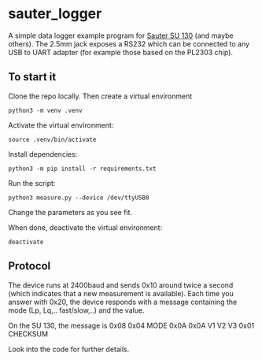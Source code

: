 # sauter_logger

A simple data logger example program
for [Sauter SU 130](https://www.sauter.eu/shop/en/measuring-instruments/occupational-safety-environment/SU/) (and maybe others).
The 2.5mm jack exposes a RS232 which can be connected to any USB to UART adapter (for example those based on the PL2303 chip).


## To start it

Clone the repo locally. Then create a virtual environment

```
python3 -m venv .venv
```

Activate the virtual environment:
```
source .venv/bin/activate
```

Install dependencies:
```
python3 -m pip install -r requirements.txt
```

Run the script:
```
python3 measure.py --device /dev/ttyUSB0
```
Change the parameters as you see fit.

When done, deactivate the virtual environment:
```
deactivate
```

## Protocol
The device runs at 2400baud and sends 0x10 around twice a second (which indicates that a new measurement is available). Each time you answer with 0x20, the device responds with a message containing the mode (Lp, Lq,.. fast/slow,..) and the value.

On the SU 130, the message is 0x08 0x04 MODE 0x0A 0x0A V1 V2 V3 0x01 CHECKSUM

Look into the code for further details.
